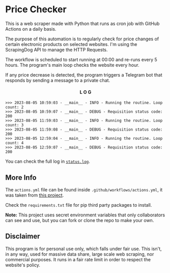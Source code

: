 # Price Checker
This is a web scraper made with Python that runs as cron job with GitHub Actions on a daily basis.

The purpose of this automation is to regularly check for price changes of certain electronic products on selected websites. I'm using the ScrapingDog API to manage the HTTP Requests.

The workflow is scheduled to start running at 00:00 and re-runs every 5 hours. The program's main loop checks the website every hour.

If any price decrease is detected, the program triggers a Telegram bot that responds by sending a message to a private chat.

<div align="center" >

#### L O G

</div>

```
>>> 2023-08-05 10:59:03 - __main__ - INFO - Running the routine. Loop count: 2
>>> 2023-08-05 10:59:07 - __main__ - DEBUG - Requisition status code: 200
>>> 2023-08-05 11:59:03 - __main__ - INFO - Running the routine. Loop count: 3
>>> 2023-08-05 11:59:08 - __main__ - DEBUG - Requisition status code: 200
>>> 2023-08-05 12:59:04 - __main__ - INFO - Running the routine. Loop count: 4
>>> 2023-08-05 12:59:07 - __main__ - DEBUG - Requisition status code: 200
```

You can check the full log in [`status.log`](./status.log).

## More Info

The `actions.yml` file can be found inside `.github/workflows/actions.yml`, it was taken from [this project](https://github.com/patrickloeber/python-github-action-template).

Check the `requirements.txt` file for pip third party packages to install.

<strong>Note:</strong> This project uses secret environment variables that only collaborators can see and use, but you can fork or clone the repo to make your own. 

## Disclaimer
This program is for personal use only, which falls under fair use. This isn't, in any way, used for massive data share, large scale web scraping, nor commercial purposes. It runs in a fair rate limit in order to respect the website's policy.